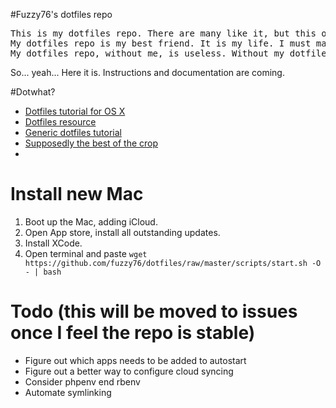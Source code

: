 #Fuzzy76's dotfiles repo

<pre>This is my dotfiles repo. There are many like it, but this one is mine.
My dotfiles repo is my best friend. It is my life. I must master it as I must master my life.
My dotfiles repo, without me, is useless. Without my dotfiles repo, I am useless.</pre>

So... yeah... Here it is. Instructions and documentation are coming.

#Dotwhat?
* [Dotfiles tutorial for OS X](http://code.tutsplus.com/tutorials/setting-up-a-mac-dev-machine-from-zero-to-hero-with-dotfiles--net-35449)
* [Dotfiles resource](https://dotfiles.github.io)
* [Generic dotfiles tutorial](https://medium.com/@webprolific/getting-started-with-dotfiles-43c3602fd789)
* [Supposedly the best of the crop](https://github.com/mathiasbynens/dotfiles)
*

# Install new Mac

1. Boot up the Mac, adding iCloud.
2. Open App store, install all outstanding updates.
3. Install XCode.
4. Open terminal and paste ```wget https://github.com/fuzzy76/dotfiles/raw/master/scripts/start.sh -O - | bash```

# Todo (this will be moved to issues once I feel the repo is stable)

* Figure out which apps needs to be added to autostart
* Figure out a better way to configure cloud syncing
* Consider phpenv end rbenv
* Automate symlinking
